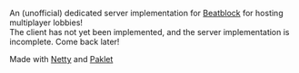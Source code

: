 An (unofficial) dedicated server implementation for [Beatblock](https://store.steampowered.com/app/3045200/Beatblock/) for hosting multiplayer lobbies!   
The client has not yet been implemented, and the server implementation is incomplete. Come back later!

Made with [Netty](https://netty.io/) and [Paklet](https://github.com/MachineMC/Paklet)
